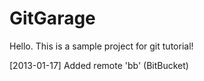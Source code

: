 GitGarage
=========

Hello. This is a sample project for git tutorial!

[2013-01-17] Added remote 'bb' (BitBucket)

